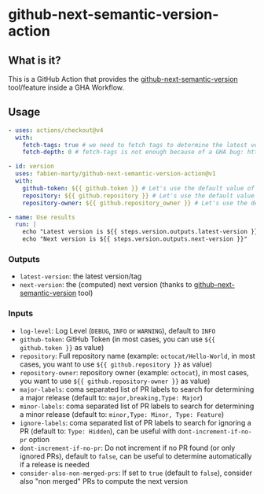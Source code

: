 # github-next-semantic-version-action

## What is it?

This is a GitHub Action that provides the [github-next-semantic-version](https://github.com/fabien-marty/github-next-semantic-version) tool/feature inside a GHA Workflow.

## Usage

```yaml
- uses: actions/checkout@v4
  with:
    fetch-tags: true # we need to fetch tags to determine the latest version
    fetch-depth: 0 # fetch-tags is not enough because of a GHA bug: https://github.com/actions/checkout/issues/1471

- id: version
  uses: fabien-marty/github-next-semantic-version-action@v1
  with:
    github-token: ${{ github.token }} # Let's use the default value of the current workflow
    repository: ${{ github.repository }} # Let's use the default value of the current workflow
    repository-owner: ${{ github.repository_owner }} # Let's use the default value of the current workflow

- name: Use results
  run: |
    echo "Latest version is ${{ steps.version.outputs.latest-version }}"
    echo "Next version is ${{ steps.version.outputs.next-version }}"
```

### Outputs

- `latest-version`: the latest version/tag
- `next-version`: the (computed) next version (thanks to [github-next-semantic-version](https://github.com/fabien-marty/github-next-semantic-version) tool)

### Inputs

- `log-level`: Log Level (`DEBUG`, `INFO` or `WARNING`), default to `INFO`
- `github-token`: GitHub Token (in most cases, you can use `${{ github.token }}` as value)
- `repository`: Full repository name (example: `octocat/Hello-World`, in most cases, you want to use `${{ github.repository }}` as value)
- `repository-owner`: repository owner (example: `octocat`), in most cases, you want to use `${{ github.repository-owner }}` as value)
- `major-labels`: coma separated list of PR labels to search for determining a major release (default to: `major,breaking,Type: Major`)
- `minor-labels`: coma separated list of PR labels to search for determining a minor release (default to: `minor,Type: Minor, Type: Feature`)
- `ignore-labels`: coma separated list of PR labels to search for ignoring a PR (default to: `Type: Hidden`), can be useful with `dont-increment-if-no-pr` option
- `dont-increment-if-no-pr`: Do not increment if no PR found (or only ignored PRs), default to `false`, can be useful to determine automatically if a release is needed
- `consider-also-non-merged-prs`: If set to `true` (default to `false`), consider also "non merged" PRs to compute the next version